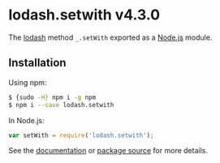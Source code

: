 # lodash.setwith v4.3.0

The [lodash](https://lodash.com/) method `_.setWith` exported as a [Node.js](https://nodejs.org/) module.

## Installation

Using npm:
```bash
$ {sudo -H} npm i -g npm
$ npm i --save lodash.setwith
```

In Node.js:
```js
var setWith = require('lodash.setwith');
```

See the [documentation](https://lodash.com/docs#setWith) or [package source](https://github.com/lodash/lodash/blob/4.3.0-npm-packages/lodash.setwith) for more details.
